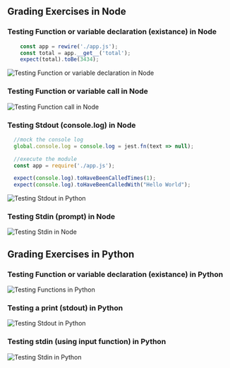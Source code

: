

## Grading Exercises in Node

### Testing Function or variable declaration (existance) in Node
```js
    const app = rewire('./app.js');
    const total = app.__get__('total');
    expect(total).toBe(3434);
```
![Testing Function or variable declaration in Node](https://ucarecdn.com/c7e1835e-07a9-49e8-8e20-9a1a0c47a262/testing_function_declaration.jpg)

### Testing Function or variable call in Node
![Testing Function call in Node](https://ucarecdn.com/4e338df2-80d3-4534-a5ed-8cb210e7fa60/testing_function_execution.jpg)

### Testing Stdout (console.log) in Node

```js
  //mock the console log
  global.console.log = console.log = jest.fn(text => null);

  //execute the module
  const app = require('./app.js');

  expect(console.log).toHaveBeenCalledTimes(1);
  expect(console.log).toHaveBeenCalledWith("Hello World");
```
![Testing Stdout in Python](https://ucarecdn.com/f585299b-edc6-4418-8826-d796a7d733aa/testing_stdout_node.png)

### Testing Stdin (prompt) in Node
![Testing Stdin in Node](https://ucarecdn.com/1da6ad7f-0cfd-41af-a6c3-ae8aa50f48e8/testing_stdin_with_prompt.jpg)


## Grading Exercises in Python

### Testing Function or variable declaration (existance) in Python
![Testing Functions in Python](https://ucarecdn.com/ab3f9bbd-beff-492e-ad37-3be3fba18cfe/testingfunctionspythonbreathecodecli.jpg)

### Testing a print (stdout) in Python
![Testing Stdout in Python](https://ucarecdn.com/c95e4deb-0e57-4aa3-8f89-486b4f1eb1cc/testingstdoutpythonbreathecodecli.jpg)

### Testing stdin (using input function) in Python
![Testing Stdin in Python](https://ucarecdn.com/eb33c3dd-3bda-4aeb-83be-b61cfd82ffae/testingstdinpythonbreathecodecli.jpg)
